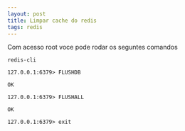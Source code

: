 ```yaml
---
layout: post
title: Limpar cache do redis
tags: redis
---
```

Com acesso root voce pode rodar os seguntes comandos

```
redis-cli
```

```
127.0.0.1:6379> FLUSHDB
```

```
OK
```

```
127.0.0.1:6379> FLUSHALL
```

```
OK
```

```
127.0.0.1:6379> exit
```
